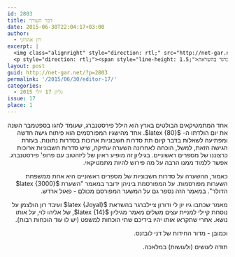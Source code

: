 ```yaml
---
id: 2803
title: דבר העורך
date: 2015-06-30T22:04:17+03:00
author:
  - רון אהרוני
excerpt: |
  <img class="alignright" style="direction: rtl;" src="http://net-gar.net/wp-content/uploads/2014/01/orech.jpg" alt="רון אהרוני,הפקולטה למתמטיקה, הטכניון" width="81" height="81" />
  <p style="direction: rtl;"><span style="line-height: 1.5;">בגליון זה מופיע ראיון של ליזהטוב עם פרופ' פירסטנברג, שאפשר ללמוד ממנו הרבה על מה פירוש להיות מתמטיקאי. יש גם השערה על סדרות חשבוניות של מספרים ראשוניים, מאמר שכתבו גיו יון לי ודורון ציילברגר בהשראת Joyal ועיבד רון הולצמן על נוסחת קיילי למניית עצים וכמובן - מדור החידות של דני לובזנס. קריאה מהנה.</span></p>
layout: post
guid: http://net-gar.net/?p=2803
permalink: '/2015/06/30/editor-17/'
categories:
  - גליון 17 יולי 2015
issue: 17
place: 1
---
```

<p style="direction: rtl;">
  אחד המתמטיקאים הבולטים בארץ הוא הילל פירסטנברג, שעומד לחגו בספטמבר השנה את יום הולדתו ה- $latex {80}$. אחד מהישגיו המפורסמים הוא פיתוח גישה חדשה ומפתיעה לשאלות בדבר קיום תת סדרות חשבוניות ארוכות בסדרות נתונות. בעזרת הגישה הזאת, למשל, הוכחה לאחרונה השערה עתיקה, שיש סדרות חשבוניות ארוכות כרצוננו של מספרים ראשוניים. בגיליון זה מופיע ראיון של ליזהטוב עם פרופ' פירסטנברג. אפשר ללמוד ממנו הרבה על מה פירוש להיות מתמטיקאי.
</p>

<p style="direction: rtl;">
  כאמור, ההשערה על סדרות חשבוניות של מספרים ראשוניים היא אחת ממשפחת השערות מפורסמות. על המפורסמת ביניהן ידובר במאמר "השערת $latex {3000}$ הדולר". במאמר הזה נספר גם על המשער המפורסם מכולם - פאול ארדש.
</p>

<p style="direction: rtl;">
  מאמר שכתבו גיו יון לי ודורון ציילברגר בהשראת $latex {Joyal}$ ועיבד רון הולצמן על נוסחת קיילי למניית עצים משלים מאמר מגיליון $latex {14}$, של אליהו לוי, על אותו נושא. אחרי שתקראו אותו יהיו בידיכם שתי הוכחות למשפט (יש לו עוד הוכחות רבות).
</p>

<p style="direction: rtl;">
  וכמובן - מדור החידות של דני לובזנס.
</p>

<p style="direction: rtl;">
  תודה לעושים (ולעושות) במלאכה.
</p>

<p style="direction: rtl;">